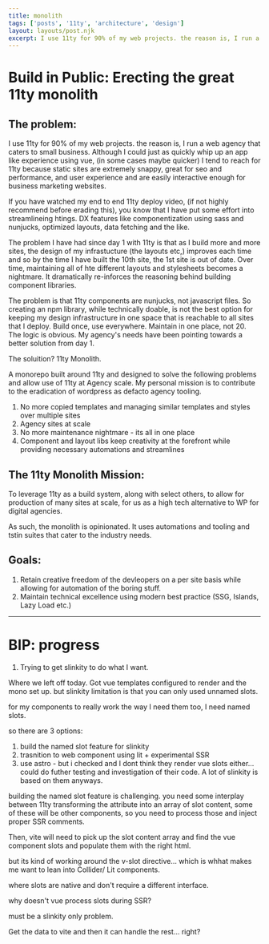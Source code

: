 ```yaml
---
title: monolith
tags: ['posts', '11ty', 'architecture', 'design']
layout: layouts/post.njk
excerpt: I use 11ty for 90% of my web projects. the reason is, I run a web agency that caters to small business. Although I could just as quickly whip up an app like experience using vue, (in some cases maybe quicker) I tend to reach for 11ty because static sites are extremely snappy, great for seo and performance, and user experience and are easily interactive enough for business marketing websites.
---
```


# Build in Public: Erecting the great 11ty monolith

## The problem:

I use 11ty for 90% of my web projects. the reason is, I run a web agency that caters to small business. Although I could just as quickly whip up an app like experience using vue, (in some cases maybe quicker) I tend to reach for 11ty because static sites are extremely snappy, great for seo and performance, and user experience and are easily interactive enough for business marketing websites.

If you have watched my end to end 11ty deploy video, (if not highly recommend before erading this), you know that I have put some effort into streamlineing htings. DX features like componentization using sass and nunjucks, optimized layouts, data fetching and the like.

The problem I have had since day 1 with 11ty is that as I build more and more sites, the design of my infrastucture (the layouts etc,) improves each time and so by the time I have built the 10th site, the 1st site is out of date. Over time, maintaining all of hte different layouts and stylesheets becomes a nightmare. It dramatically re-inforces the reasoning behind building component libraries.

The problem is that 11ty components are nunjucks, not javascript files. So creating an npm library, while technically doable, is not the best option for keeping my design infrastructure in one space that is reachable to all sites that I deploy. Build once, use everywhere. Maintain in one place, not 20. The logic is obvious. My agency's needs have been pointing towards a better solution from day 1.

The soluition? 11ty Monolith.

A monorepo built around 11ty and designed to solve the following problems and allow use of 11ty at Agency scale. My personal mission is to contribute to the eradication of wordpress as defacto agency tooling.

1. No more copied templates and managing similar templates and styles over multiple sites
2. Agency sites at scale
3. No more maintenance nightmare - its all in one place
4. Component and layout libs keep creativity at the forefront while providing necessary automations and streamlines

## The 11ty Monolith Mission:

To leverage 11ty as a build system, along with select others, to allow for production of many sites at scale, for us as a high tech alternative to WP for digital agencies.

As such, the monolith is opinionated. It uses automations and tooling and tstin suites that cater to the industry needs.

## Goals:

1. Retain creative freedom of the devleopers on a per site basis while allowing for automation of the boring stuff.
2. Maintain technical excellence using modern best practice (SSG, Islands, Lazy Load etc.)

---

# BIP: progress

1. Trying to get slinkity to do what I want.

Where we left off today. Got vue templates configured to render and the mono set up. but slinkity limitation is that you can only used unnamed slots.

for my components to really work the way I need them too, I need named slots.

so there are 3 options:

1. build the named slot feature for slinkity
2. trasnition to web component using lit + experimental SSR
3. use astro - but i checked and I dont think they render vue slots either... could do futher testing and investigation of their code. A lot of slinkity is based on them anyways.

building the named slot feature is challenging. you need some interplay between 11ty transforming the attribute into an array of slot content, some of these will be other components, so you need to process those and inject proper SSR comments.

Then, vite will need to pick up the slot content array and find the vue component slots and populate them with the right html.

but its kind of working around the v-slot directive... which is whhat makes me want to lean into Collider/ Lit components.

where slots are native and don't require a different interface.

why doesn't vue process slots during SSR?

must be a slinkity only problem.

Get the data to vite and then it can handle the rest... right?
